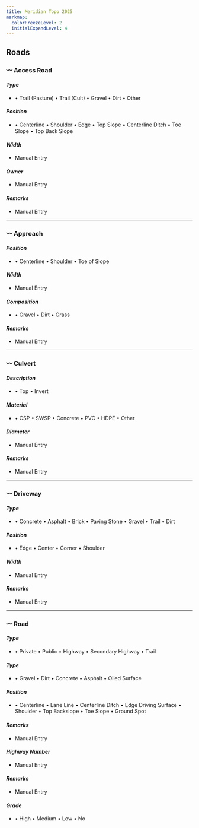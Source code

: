 ```yaml
---
title: Meridian Topo 2025
markmap:
  colorFreezeLevel: 2
  initialExpandLevel: 4
---
```


## <b>Roads</b>

### <b>〰 Access Road</b>

#### <i>Type</i>
* &#8226; Trail (Pasture)
    &#8226; Trail (Cult)
    &#8226; Gravel
    &#8226; Dirt
    &#8226; Other

#### <i>Position</i>
* &#8226; Centerline
    &#8226; Shoulder
    &#8226; Edge
    &#8226; Top Slope
    &#8226; Centerline Ditch
    &#8226; Toe Slope
    &#8226; Top Back Slope

#### <i>Width</i>
* Manual Entry

#### <i>Owner</i>
* Manual Entry

#### <i>Remarks</i>
* Manual Entry
---
### <b>〰 Approach</b>

#### <i>Position</i>
* &#8226; Centerline
    &#8226; Shoulder
    &#8226; Toe of Slope

#### <i>Width</i>
* Manual Entry

#### <i>Composition</i>
* &#8226; Gravel
    &#8226; Dirt
    &#8226; Grass

#### <i>Remarks</i>
* Manual Entry
---
### <b>〰 Culvert</b>

#### <i>Description</i>
* &#8226; Top
    &#8226; Invert

#### <i>Material</i>
* &#8226; CSP
    &#8226; SWSP
    &#8226; Concrete
    &#8226; PVC
    &#8226; HDPE
    &#8226; Other
    
#### <i>Diameter</i>
* Manual Entry

#### <i>Remarks</i>
* Manual Entry
---
### <b>〰 Driveway</b>

#### <i>Type</i>
* &#8226; Concrete
    &#8226; Asphalt
    &#8226; Brick
    &#8226; Paving Stone
    &#8226; Gravel
    &#8226; Trail
    &#8226; Dirt

#### <i>Position</i>
* &#8226; Edge
    &#8226; Center
    &#8226; Corner
    &#8226; Shoulder

#### <i>Width</i>
* Manual Entry

#### <i>Remarks</i>
* Manual Entry
---
### <b>〰 Road</b>

#### <i>Type</i>
* &#8226; Private
    &#8226; Public
    &#8226; Highway
    &#8226; Secondary Highway
    &#8226; Trail

#### <i>Type</i>
* &#8226; Gravel
    &#8226; Dirt
    &#8226; Concrete
    &#8226; Asphalt
    &#8226; Oiled Surface

#### <i>Position</i>
* &#8226; Centerline
    &#8226; Lane Line
    &#8226; Centerline Ditch
    &#8226; Edge Driving Surface
    &#8226; Shoulder
    &#8226; Top Backslope
    &#8226; Toe Slope
    &#8226; Ground Spot

#### <i>Remarks</i>
* Manual Entry

#### <i>Highway Number</i>
* Manual Entry

#### <i>Remarks</i>
* Manual Entry

#### <i>Grade</i>
* &#8226; High
    &#8226; Medium
    &#8226; Low
    &#8226; No
